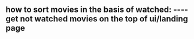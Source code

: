 

how to sort movies in the basis of watched:
----get not watched movies on the top of ui/landing page
-----